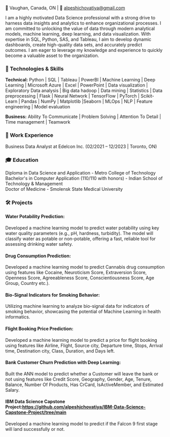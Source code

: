 📍 Vaughan, Canada, ON | 📧 alpeshjchovatiya@gmail.com

I am a highly motivated Data Science professional with a strong drive to harness data insights and analytics to enhance organizational processes. I am committed to unlocking the value of data through modern analytical models, machine learning, deep learning, and data visualization. With expertise in SQL, Python, SAS, and Tableau, I aim to develop dynamic dashboards, create high-quality data sets, and accurately predict outcomes. I am eager to leverage my knowledge and experience to quickly become a valuable asset to the organization.


### 🔧 Technologies & Skills

**Technical:** Python | SQL | Tableau | PowerBI | Machine Learning | Deep Learning | Microsoft Azure |  Excel | PowerPoint | Data visualization | Exploratory Data analysis |
             Big data hadoop | Data mining | Statistics | Data preprocessing | Flask |  Neural Network | TensorFlow |  PyTorch | Scikit-Learn |  Pandas | NumPy | Matplotlib
            |Seaborn | MLOps | NLP | Feature engineering | Model evaluation
  
**Business:** Ability To Communicate |  Problem Solving | Attention To Detail | Time management | Teamwork 


### 💼 Work Experience

Business Data Analyst at Edelcon Inc. (02/2021 – 12/2023 | Toronto, ON)

### 🎓 Education

Diploma in Data Science and Application  - Metro College of Technology                      
Bachelor's in Computer Application (110/110 with honors) - Indian School of Technology & Management              
Doctor of Medicine - Smolensk State Medical University

### 🛠️ Projects

#### Water Potability Prediction: 
Developed a machine learning model to predict water potability using key water quality parameters (e.g., pH, hardness, turbidity).
The model will classify water as potable or non-potable, offering a fast, reliable tool for assessing drinking water safety.

#### Drug Consumption Prediction: 
Developed a machine learning model to predict Cannabis drug consumption using features like Cocaine, Neuroticism Score, Extraversion Score, Openness Score, 
Agreeableness Score, Conscientiousness Score, Age Group, Country etc.).
                           
#### Bio-Signal Indicators for Smoking Behavior: 
Utilizing machine learning to analyze bio-signal data for indicators of smoking behavior, showcasing the potential of Machine Learning in health  informatics.

#### Flight Booking Price Prediction: 
Developed a machine learning model to predict a price for flight booking using features like Airline, Flight, Source city, Departure time, Stops, Arrival time, 
Destination city, Class, Duration, and Days left.

#### Bank Customer Churn Prediction with Deep Learning: 
Built the ANN model to predict whether a Customer will leave the bank or not using features like Credit Score, Geography, Gender, Age, Tenure, Balance, 
Number Of Products, Has CrCard, IsActiveMember, and Estimated Salary.

#### IBM Data Science Capstone Project:https://github.com/alpeshjchovatiya/IBM-Data-Science-Capstone-Project/tree/main 
Developed a machine learning model to predict if the Falcon 9 first stage will land successfully or not.

